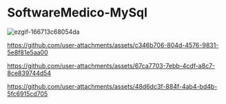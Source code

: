 # SoftwareMedico-MySql



![ezgif-166713c68054da](https://github.com/user-attachments/assets/1c4586e1-90e3-4e4b-a459-8ffcb5e30580)


https://github.com/user-attachments/assets/c346b706-804d-4576-9831-5e8f81e5aa00


https://github.com/user-attachments/assets/67ca7703-7ebb-4cdf-a8c7-8ce839744d54


https://github.com/user-attachments/assets/48d6dc3f-884f-4ab4-bd4b-5fc6915cd705

